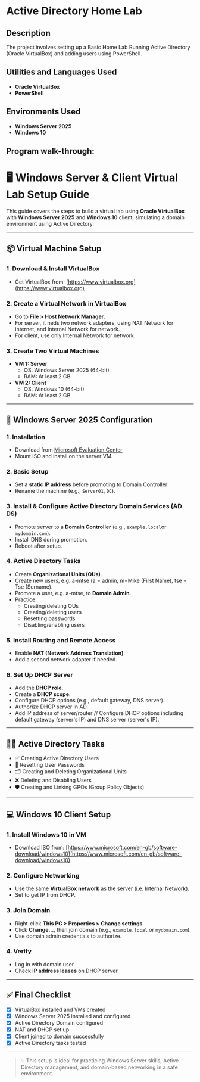 <h1>Active Directory Home Lab</h1>

<h2>Description</h2>
The project involves setting up a Basic Home Lab Running Active Directory (Oracle VirtualBox) and adding users using PowerShell.
<br />


<h2>Utilities and Languages Used</h2>

- <b>Oracle VirtualBox</b>
- <b>PowerShell</b> 


<h2>Environments Used </h2>

- <b>Windows Server 2025</b> 
- <b>Windows 10</b> 

<h2>Program walk-through:</h2>

# 🖥️ Windows Server & Client Virtual Lab Setup Guide

This guide covers the steps to build a virtual lab using **Oracle VirtualBox** with **Windows Server 2025** and **Windows 10** client, simulating a domain environment using Active Directory.

---

## 📦 Virtual Machine Setup

### 1. Download & Install VirtualBox
- Get VirtualBox from: [https://www.virtualbox.org](https://www.virtualbox.org)

### 2. Create a Virtual Network in VirtualBox
- Go to **File > Host Network Manager**.
- For server, it neds two network adapters, using NAT Network for internet, and Internal Network for network.
- For client, use only Internal Network for network. 

### 3. Create Two Virtual Machines
- **VM 1: Server**
  - OS: Windows Server 2025 (64-bit)
  - RAM: At least 2 GB
- **VM 2: Client**
  - OS: Windows 10 (64-bit)
  - RAM: At least 2 GB

---

## 🧰 Windows Server 2025 Configuration

### 1. Installation
- Download from [Microsoft Evaluation Center](https://www.microsoft.com/en-us/evalcenter/)
- Mount ISO and install on the server VM.

### 2. Basic Setup
- Set a **static IP address** before promoting to Domain Controller 
- Rename the machine (e.g., `Server01`, `DC`).

### 3. Install & Configure Active Directory Domain Services (AD DS)
- Promote server to a **Domain Controller** (e.g., `example.local`or `mydomain.com`).
- Install DNS during promotion.
- Reboot after setup.

### 4. Active Directory Tasks
- Create **Organizational Units (OUs)**.
- Create new users, e.g. a-mtse (a = admin, m=Mike (First Name), tse = Tse (Surname).
- Promote a user, e.g. a-mtse, to **Domain Admin**.
- Practice:
  - Creating/deleting OUs
  - Creating/deleting users
  - Resetting passwords
  - Disabling/enabling users

### 5. Install Routing and Remote Access
- Enable **NAT (Network Address Translation)**.
- Add a second network adapter if needed.

### 6. Set Up DHCP Server
- Add the **DHCP role**.
- Create a **DHCP scope**.
- Configure DHCP options (e.g., default gateway, DNS server).
- Authorize DHCP server in AD.
- Add IP address of server/router // Configure DHCP options including default gateway (server's IP) and DNS server (server's IP).

---

## 🧑‍💻 Active Directory Tasks

- ✅ Creating Active Directory Users  
- 🔁 Resetting User Passwords  
- 🗂️ Creating and Deleting Organizational Units  
- ❌ Deleting and Disabling Users  
- 🛡️ Creating and Linking GPOs (Group Policy Objects)

---

## 💻 Windows 10 Client Setup

### 1. Install Windows 10 in VM
- Download ISO from: [https://www.microsoft.com/en-gb/software-download/windows10](https://www.microsoft.com/en-gb/software-download/windows10)

### 2. Configure Networking
- Use the same **VirtualBox network** as the server (i.e. Internal Network).
- Set to get IP from DHCP.

### 3. Join Domain
- Right-click **This PC > Properties > Change settings**.
- Click **Change...**, then join domain (e.g., `example.local` or `mydomain.com`).
- Use domain admin credentials to authorize.

### 4. Verify
- Log in with domain user.
- Check **IP address leases** on DHCP server.

---

## ✅ Final Checklist

- [x] VirtualBox installed and VMs created  
- [x] Windows Server 2025 installed and configured  
- [x] Active Directory Domain configured  
- [x] NAT and DHCP set up  
- [x] Client joined to domain successfully  
- [x] Active Directory tasks tested

---

> 💡 This setup is ideal for practicing Windows Server skills, Active Directory management, and domain-based networking in a safe environment.




<!--
 ```diff
- text in red
+ text in green
! text in orange
# text in gray
@@ text in purple (and bold)@@
```
--!>
